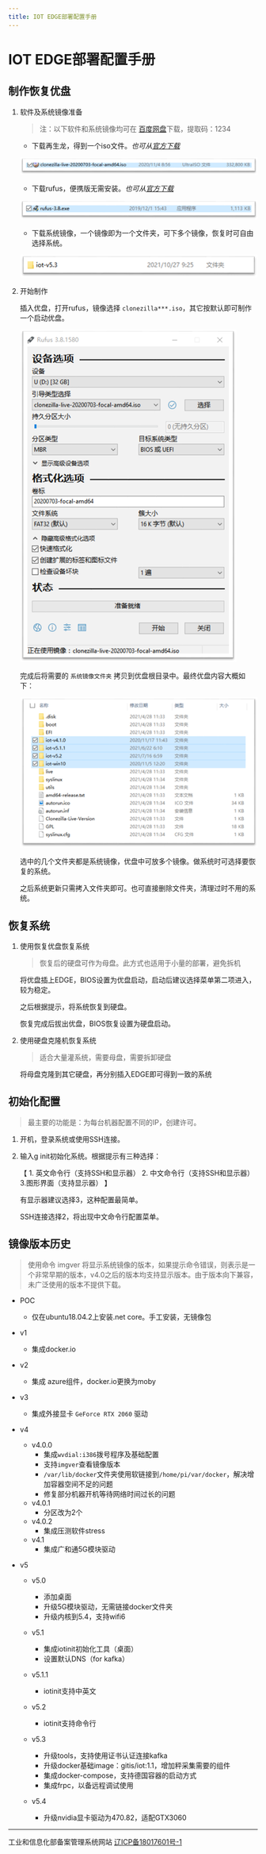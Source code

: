 ```yaml
---
title: IOT EDGE部署配置手册
---
```


# IOT EDGE部署配置手册

## 制作恢复优盘

1. 软件及系统镜像准备

   > 注：以下软件和系统镜像均可在 <a href="https://pan.baidu.com/s/1GZUCiqoTC3F4mAUVuYkgDw" target='_blank'>百度网盘</a>下载，提取码：1234 

   * 下载再生龙，得到一个iso文件。*也可从<a href="http://clonezilla.nchc.org.tw/clonezilla-live/download/" target="_blank">官方下载</a>*

   ![img](IOTEDGE部署配置手册.assets/clip_image002.png)

   * 下载rufus，便携版无需安装。*也可从<a href="http://rufus.ie/zh/" target="_blank">官方下载</a>*

   ![img](IOTEDGE部署配置手册.assets/clip_image004.png)

   * 下载系统镜像，一个镜像即为一个文件夹，可下多个镜像，恢复时可自由选择系统。

   ![img](IOTEDGE部署配置手册.assets/clip_image006.png)

2. 开始制作

   插入优盘，打开rufus，镜像选择 `clonezilla***.iso`，其它按默认即可制作一个启动优盘。

   ![img](IOTEDGE部署配置手册.assets/clip_image002-1635930068849.png)

   完成后将需要的 `系统镜像文件夹` 拷贝到优盘根目录中。最终优盘内容大概如下：

   ![img](IOTEDGE部署配置手册.assets/clip_image004-1635930068850.png)

   选中的几个文件夹都是系统镜像，优盘中可放多个镜像。做系统时可选择要恢复的系统。

   之后系统更新只需拷入文件夹即可。也可直接删除文件夹，清理过时不用的系统。

## 恢复系统

1. 使用恢复优盘恢复系统

   > 恢复后的硬盘可作为母盘。此方式也适用于小量的部署，避免拆机

   将优盘插上EDGE，BIOS设置为优盘启动，启动后建议选择菜单第二项进入，较为稳定。

   之后根据提示，将系统恢复到硬盘。

   恢复完成后拔出优盘，BIOS恢复设置为硬盘启动。

2. 使用硬盘克隆机恢复系统

   > 适合大量灌系统，需要母盘，需要拆卸硬盘

   将母盘克隆到其它硬盘，再分别插入EDGE即可得到一致的系统

## 初始化配置

> 最主要的功能是：为每台机器配置不同的IP，创建许可。

1. 开机，登录系统或使用SSH连接。

2. 输入g init初始化系统。根据提示有三种选择：

   【 1. 英文命令行（支持SSH和显示器） 2. 中文命令行（支持SSH和显示器） 3.图形界面（支持显示器） 】

   有显示器建议选择3，这种配置最简单。

   SSH连接选择2，将出现中文命令行配置菜单。

## 镜像版本历史

> 使用命令 imgver 将显示系统镜像的版本，如果提示命令错误，则表示是一个非常早期的版本，v4.0之后的版本均支持显示版本。由于版本向下兼容，未广泛使用的版本不提供下载。

* POC
  
  * 仅在ubuntu18.04.2上安装.net core。手工安装，无镜像包
* v1
  
  * 集成docker.io
* v2
  
  * 集成 azure组件，docker.io更换为moby
* v3
  
  * 集成外接显卡 `GeForce RTX 2060` 驱动
* v4
  * v4.0.0
    * 集成`wvdial:i386`拨号程序及基础配置
    * 支持`imgver`查看镜像版本
    * `/var/lib/docker`文件夹使用软链接到`/home/pi/var/docker`，解决增加容器空间不足的问题
    * 修复部分机器开机等待网络时间过长的问题
  * v4.0.1
    * 分区改为2个
  * v4.0.2
    * 集成压测软件stress
  * v4.1
    * 集成广和通5G模块驱动
* v5
  * v5.0
    * 添加桌面
    * 升级5G模块驱动，无需链接docker文件夹
    * 升级内核到5.4，支持wifi6
  * v5.1
    * 集成iotinit初始化工具（桌面）
    * 设置默认DNS（for kafka）
  * v5.1.1

    * iotinit支持中英文
  * v5.2

    * iotinit支持命令行
  * v5.3
    * 升级tools，支持使用证书认证连接kafka
    * 升级docker基础image：gitis/iot:1.1，增加秤采集需要的组件
    * 集成docker-compose，支持德国容器的启动方式
    * 集成frpc，以备远程调试使用
  * v5.4
    * 升级nvidia显卡驱动为470.82，适配GTX3060


<hr />
工业和信息化部备案管理系统网站 <a href="http://beian.miit.gov.cn/" target="_blank">辽ICP备18017601号-1</a> 


